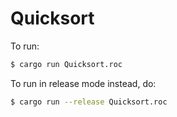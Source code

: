 # Quicksort

To run:

```bash
$ cargo run Quicksort.roc
```

To run in release mode instead, do:

```bash
$ cargo run --release Quicksort.roc
```
